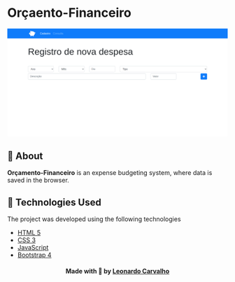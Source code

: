 # Orçaento-Financeiro


<p alig="center">
  <img src="banner-readme.png">
</p>
<a id="about"></a>

## :bookmark: About

<strong>Orçamento-Financeiro</strong> is an expense budgeting system, where data is saved in the browser.

<a id="technologies-used"></a>

## :rocket: Technologies Used

The project was developed using the following technologies

- [HTML 5](https://www.devmedia.com.br/o-que-e-o-html5/25820)
- [CSS 3](https://developer.mozilla.org/pt-BR/docs/Web/CSS)
- [JavaScript](https://developer.mozilla.org/pt-BR/docs/Web/JavaScript)
- [Bootstrap 4](https://getbootstrap.com/docs/4.0/getting-started/introduction/)




<h4 align="center">
    Made with 💜 by <a href="https://www.linkedin.com/in/leonardo-f-carvalho/" target="_blank">Leonardo Carvalho</a>
</h4>

